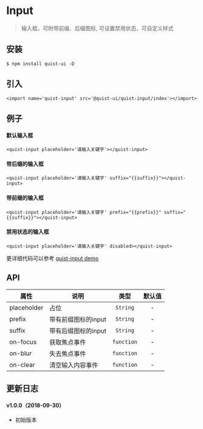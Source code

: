 # Input

> 输入框，可附带前缀、后缀图标, 可设置禁用状态，可自定义样式


## 安装

```
$ npm install quist-ui -D
```

## 引入
```ux
<import name='quist-input' src='@quist-ui/quist-input/index'></import>
```

## 例子

#### 默认输入框

```ux
<quist-input placeholder='请输入关键字'></quist-input>
```

#### 带后缀的输入框

```ux
<quist-input placeholder='请输入关键字' suffix="{{suffix}}"></quist-input>
```

#### 带前缀的输入框

```ux
<quist-input placeholder='请输入关键字' prefix="{{prefix}}" suffix="{{suffix}}"></quist-input>
```

#### 禁用状态的输入框

```ux
<quist-input placeholder='请输入关键字' disabled></quist-input>
```

更详细代码可以参考 [quist-input demo](https://github.com/JDsecretFE/quist-ui/tree/master/src/Input/index.ux)

## API 

| 属性 | 说明 | 类型 | 默认值 |
|-------------|------------|:--------:|:-----:|
| placeholder | 占位 | `String` | - |
| prefix | 带有前缀图标的input | `String` | - |
| suffix | 带有后缀图标的input | `String` | - |
| on-focus | 获取焦点事件 | `function` | - |
| on-blur | 失去焦点事件 | `function` | - |
| on-clear | 清空输入内容事件 | `function` | - |

## 更新日志

#### v1.0.0（2018-09-30）
* 初始版本
